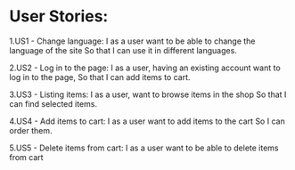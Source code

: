 # User Stories:

1.US1 - Change language:
I as a user want to be able to change the language of the site
So that I can use it in different languages.

2.US2 - Log in to the page:
I as a user, having an existing account want to log in to the page,
So that I can add items to cart.

3.US3 - Listing items:
I as a user, want to browse items in the shop
So that I can find selected items.

4.US4 - Add items to cart:
I as a user want to add items to the cart
So I can order them.

5.US5 - Delete items from cart:
I as a user want to be able to delete items from cart
